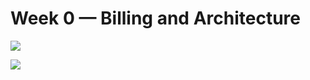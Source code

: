 # Week 0 — Billing and Architecture

![](https://pandao.github.io/editor.md/images/logos/editormd-logo-180x180.png)

![](https://lucid.app/lucidchart/9976aa80-82e1-4c4b-8740-abcb62d1e1f2/edit?viewport_loc=-198%2C-120%2C1664%2C876%2C0_0&invitationId=inv_c19e2de0-4fb7-43aa-9297-f757a0dd3cbf)
